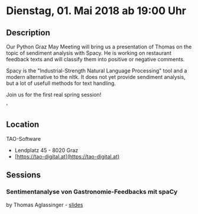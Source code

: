 # Dienstag, 01. Mai 2018 ab 19:00 Uhr

## Description

Our Python Graz May Meeting will bring us a presentation of Thomas on the topic of sendiment analysis with Spacy. He is working on restaurant feedback texts and will classify them into positive or negative comments.

Spacy is the "Industrial-Strength Natural Language Processing" tool and a modern alternative to the nltk. It does not yet provide sendiment analysis, but a lot of usefull methods for text handling.

Join us for the first real spring session!

'

## Location

TAO-Software

- Lendplatz 45 - 8020 Graz
- [https://tao-digital.at](https://tao-digital.at)

## Sessions 

### Sentimentanalyse von Gastronomie-Feedbacks mit spaCy 

by Thomas Aglassinger
    - [slides](https://github.com/roskakori/talks/tree/master/pydays/analyzing_natural_language_feedback_using_python) 

